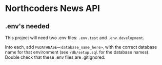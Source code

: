 # Northcoders News API

## .env's needed

This project will need two .env files: `.env.test` and `.env.development`.

Into each, add `PGDATABASE=<database_name_here>`, with the correct database name for that environment (see `/db/setup.sql` for the database names). Double check that these .env files are .gitignored.
